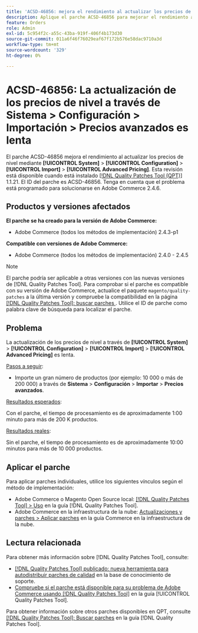 ```yaml
---
title: 'ACSD-46856: mejora el rendimiento al actualizar los precios de nivel'
description: Aplique el parche ACSD-46856 para mejorar el rendimiento al actualizar los precios de nivel mediante System &gt; Configuration &gt; Import &gt; Advanced Pricing.
feature: Orders
role: Admin
exl-id: 5c954f2c-a55c-43ba-919f-406f4b173d30
source-git-commit: 011a6f46f76029eaf67f172b576e58dac9710a3d
workflow-type: tm+mt
source-wordcount: '329'
ht-degree: 0%

---
```


# ACSD-46856: La actualización de los precios de nivel a través de Sistema > Configuración > Importación > Precios avanzados es lenta

El parche ACSD-46856 mejora el rendimiento al actualizar los precios de nivel mediante **[!UICONTROL System]** > **[!UICONTROL Configuration]** > **[!UICONTROL Import]** > **[!UICONTROL Advanced Pricing]**. Esta revisión está disponible cuando está instalado [[!DNL Quality Patches Tool (QPT)]](https://experienceleague.adobe.com/en/docs/commerce-operations/tools/quality-patches-tool/quality-patches-tool-to-self-serve-quality-patches) 1.1.21. El ID del parche es ACSD-46856. Tenga en cuenta que el problema está programado para solucionarse en Adobe Commerce 2.4.6.

## Productos y versiones afectados

**El parche se ha creado para la versión de Adobe Commerce:**

* Adobe Commerce (todos los métodos de implementación) 2.4.3-p1

**Compatible con versiones de Adobe Commerce:**

* Adobe Commerce (todos los métodos de implementación) 2.4.0 - 2.4.5

>[!NOTE]
>
>El parche podría ser aplicable a otras versiones con las nuevas versiones de [!DNL Quality Patches Tool]. Para comprobar si el parche es compatible con su versión de Adobe Commerce, actualice el paquete `magento/quality-patches` a la última versión y compruebe la compatibilidad en la página [[!DNL Quality Patches Tool]: buscar parches ](https://experienceleague.adobe.com/tools/commerce-quality-patches/index.html). Utilice el ID de parche como palabra clave de búsqueda para localizar el parche.

## Problema

La actualización de los precios de nivel a través de **[!UICONTROL System]** > **[!UICONTROL Configuration]** > **[!UICONTROL Import]** > **[!UICONTROL Advanced Pricing]** es lenta.

<u>Pasos a seguir</u>:

* Importe un gran número de productos (por ejemplo: 10 000 o más de 200 000) a través de **Sistema** > **Configuración** > **Importar** > **Precios avanzados**.

<u>Resultados esperados</u>:

Con el parche, el tiempo de procesamiento es de aproximadamente 1:00 minuto para más de 200 K productos.

<u>Resultados reales</u>:

Sin el parche, el tiempo de procesamiento es de aproximadamente 10:00 minutos para más de 10 000 productos.

## Aplicar el parche

Para aplicar parches individuales, utilice los siguientes vínculos según el método de implementación:

* Adobe Commerce o Magento Open Source local: [[!DNL Quality Patches Tool] > Uso](/help/tools/quality-patches-tool/usage.md) en la guía [!DNL Quality Patches Tool].
* Adobe Commerce en la infraestructura de la nube: [Actualizaciones y parches > Aplicar parches](https://experienceleague.adobe.com/docs/commerce-cloud-service/user-guide/develop/upgrade/apply-patches.html) en la guía Commerce en la infraestructura de la nube.

## Lectura relacionada

Para obtener más información sobre [!DNL Quality Patches Tool], consulte:

* [[!DNL Quality Patches Tool] publicado: nueva herramienta para autodistribuir parches de calidad](https://experienceleague.adobe.com/en/docs/commerce-operations/tools/quality-patches-tool/quality-patches-tool-to-self-serve-quality-patches) en la base de conocimiento de soporte.
* [Compruebe si el parche está disponible para su problema de Adobe Commerce usando [!DNL Quality Patches Tool]](/help/tools/quality-patches-tool/patches-available-in-qpt/check-patch-for-magento-issue-with-magento-quality-patches.md) en la guía [!UICONTROL Quality Patches Tool].


Para obtener información sobre otros parches disponibles en QPT, consulte [[!DNL Quality Patches Tool]: Buscar parches](https://experienceleague.adobe.com/tools/commerce-quality-patches/index.html) en la guía [!DNL Quality Patches Tool].
